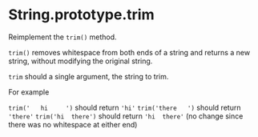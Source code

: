 # String.prototype.trim

Reimplement the `trim()` method.

`trim()` removes whitespace from both ends of a string and returns a new string, without modifying the original string.

`trim` should a single argument, the string to trim.

For example

`trim('   hi     ')` should return `'hi'`
`trim('there   ')` should return `'there'`
`trim('hi  there')` should return `'hi  there'` (no change since there was no whitespace at either end)

